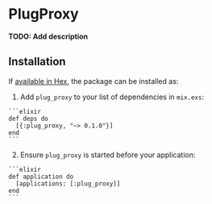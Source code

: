 # PlugProxy

**TODO: Add description**

## Installation

If [available in Hex](https://hex.pm/docs/publish), the package can be installed as:

  1. Add `plug_proxy` to your list of dependencies in `mix.exs`:

    ```elixir
    def deps do
      [{:plug_proxy, "~> 0.1.0"}]
    end
    ```

  2. Ensure `plug_proxy` is started before your application:

    ```elixir
    def application do
      [applications: [:plug_proxy]]
    end
    ```

